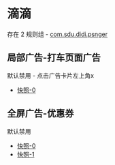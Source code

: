 # 滴滴

存在 2 规则组 - [com.sdu.didi.psnger](/src/apps/com.sdu.didi.psnger.ts)

## 局部广告-打车页面广告

默认禁用 - 点击广告卡片左上角x

- [快照-0](https://i.gkd.li/i/13760846)

## 全屏广告-优惠券

默认禁用

- [快照-0](https://i.gkd.li/i/14047551)
- [快照-1](https://i.gkd.li/i/13947142)
